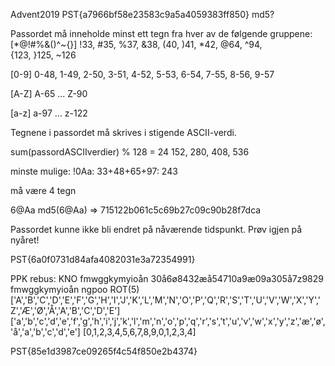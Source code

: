 Advent2019
PST{a7966bf58e23583c9a5a4059383ff850} 
md5?

Passordet må inneholde minst ett tegn fra hver av de følgende gruppene:
 [*@!#%&()^~{}] 
 !33, #35, %37, &38, (40, )41, *42, 
 @64, 
 ^94,  
 {123, }125, ~126
 
 [0-9]
 0-48, 1-49, 2-50, 3-51, 4-52, 5-53, 6-54, 7-55, 8-56, 9-57
 
 [A-Z]
 A-65 ... Z-90

 [a-z]
 a-97 ... z-122
 
 Tegnene i passordet må skrives i stigende ASCII-verdi.

 sum(passordASCIIverdier) % 128 = 24
 152, 280, 408, 536

 minste mulige: 
 !0Aa: 33+48+65+97: 243

 må være 4 tegn

 6@Aa
 md5(6@Aa) => 715122b061c5c69b27c09c90b28f7dca

 Passordet kunne ikke bli endret på nåværende tidspunkt.
Prøv igjen på nyåret!

PST{6a0f0731d84afa4082031e3a72354991}


PPK rebus:
KNO fmwggkymyioån 30å6ø8432æå54710a9æ09a305å7z9829 fmwggkymyioån ngpoo
ROT(5)
['A','B','C','D','E','F','G','H','I','J','K','L','M','N','O','P','Q','R','S','T','U','V','W','X','Y','Z','Æ','Ø','Å','A','B','C','D','E']
['a','b','c','d','e','f','g','h','i','j','k','l','m','n','o','p','q','r','s','t','u','v','w','x','y','z','æ','ø','å','a','b','c','d','e']
[0,1,2,3,4,5,6,7,8,9,0,1,2,3,4]

PST{85e1d3987ce09265f4c54f850e2b4374}